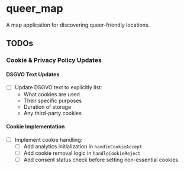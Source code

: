 # queer_map

A map application for discovering queer-friendly locations.

## TODOs

### Cookie & Privacy Policy Updates

#### DSGVO Text Updates
- [ ] Update DSGVO text to explicitly list:
  - What cookies are used
  - Their specific purposes
  - Duration of storage
  - Any third-party cookies

#### Cookie Implementation
- [ ] Implement cookie handling:
  - [ ] Add analytics initialization in `handleCookieAccept`
  - [ ] Add cookie removal logic in `handleCookieReject`
  - [ ] Add consent status check before setting non-essential cookies 